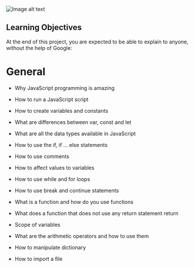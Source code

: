 ![Image alt text](https://upload.wikimedia.org/wikipedia/commons/thumb/6/6a/JavaScript-logo.png/768px-JavaScript-logo.png)
## Learning Objectives
At the end of this project, you are expected to be able to explain to anyone, without the help of Google:

# General

* Why JavaScript programming is amazing

* How to run a JavaScript script

* How to create variables and constants

* What are differences between var, const and let

* What are all the data types available in JavaScript

* How to use the if, if ... else statements

* How to use comments

* How to affect values to variables

* How to use while and for loops

* How to use break and continue statements

* What is a function and how do you use functions

* What does a function that does not use any return statement return

* Scope of variables

* What are the arithmetic operators and how to use them

* How to manipulate dictionary

* How to import a file
